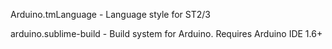 Arduino.tmLanguage 		- Language style for ST2/3

arduino.sublime-build 	- Build system for Arduino. Requires Arduino IDE 1.6+